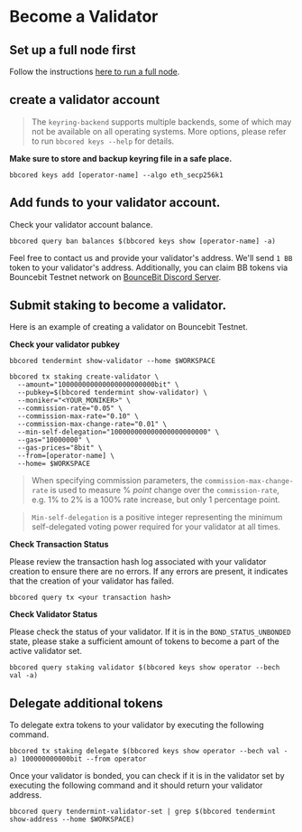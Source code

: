 # Become a Validator



## Set up a full node first

Follow the instructions [here to run a full node](https://github.com/BounceBit-Labs/testnet/blob/main/Running%20a%20Full%20Node.md#running-a-full-node).

## create a validator account

> The `keyring-backend` supports multiple backends, some of which may not be available on all operating systems.  More options, please refer to run `bbcored keys --help` for details.



**Make sure to store and backup keyring file in a safe place.**

```
bbcored keys add [operator-name] --algo eth_secp256k1
```

## Add funds to your validator account.

Check your validator account balance.

```
bbcored query ban balances $(bbcored keys show [operator-name] -a)
```

Feel free to contact us and provide your validator's address. We'll send `1 BB` token to your validator's address. Additionally, you can claim BB tokens via  Bouncebit Testnet network  on [BounceBit Discord Server](https://discord.com/invite/bouncebit).

## Submit staking to become a validator.

Here is an example of creating a validator on Bouncebit Testnet. 

**Check your validator pubkey**

```
bbcored tendermint show-validator --home $WORKSPACE
```

```
bbcored tx staking create-validator \
  --amount="100000000000000000000000bit" \
  --pubkey=$(bbcored tendermint show-validator) \
  --moniker="<YOUR_MONIKER>" \
  --commission-rate="0.05" \
  --commission-max-rate="0.10" \
  --commission-max-change-rate="0.01" \
  --min-self-delegation="100000000000000000000000" \
  --gas="10000000" \
  --gas-prices="8bit" \
  --from=[operator-name] \
  --home= $WORKSPACE
```

> When specifying commission parameters, the `commission-max-change-rate` is used to measure % *point* change over the `commission-rate`, e.g. 1% to 2% is a 100% rate increase, but only 1 percentage point.

> `Min-self-delegation` is a positive integer representing the minimum self-delegated voting power required for your validator at all times.



**Check Transaction Status**

Please review the transaction hash log associated with your validator creation to ensure there are no errors. If any errors are present, it indicates that the creation of your validator has failed.

```
bbcored query tx <your transaction hash>
```

**Check Validator Status**

Please check the status of your validator. If it is in the `BOND_STATUS_UNBONDED` state, please stake a sufficient amount of tokens to become a part of the active validator set.

```
bbcored query staking validator $(bbcored keys show operator --bech val -a)
```

## Delegate additional tokens

To delegate extra tokens to your validator by executing the following command. 

```
bbcored tx staking delegate $(bbcored keys show operator --bech val -a) 100000000000bit --from operator
```

Once your validator is bonded, you can check if it is in the validator set by executing the following command and it should return your validator address.

```
bbcored query tendermint-validator-set | grep $(bbcored tendermint show-address --home $WORKSPACE)
```
